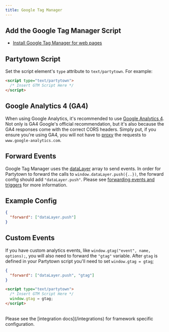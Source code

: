```yaml
---
title: Google Tag Manager
---
```


## Add the Google Tag Manager Script

- [Install Google Tag Manager for web pages](https://developers.google.com/tag-platform/tag-manager/web)

## Partytown Script

Set the script element's `type` attribute to `text/partytown`. For example:

```html
<script type="text/partytown">
  /* Insert GTM Script Here */
</script>
```

## Google Analytics 4 (GA4)

When using Google Analytics, it's recommended to use [Google Analytics 4](https://support.google.com/analytics/answer/10089681?hl=en). Not only is GA4 Google's official recommendation, but it's also because the GA4 responses come with the correct CORS headers. Simply put, if you ensure you're using GA4, you will not have to [proxy](/proxying-requests) the requests to `www.google-analytics.com`.

## Forward Events

Google Tag Manager uses the [dataLayer](https://developers.google.com/tag-platform/tag-manager/web/datalayer) array to send events. In order for Partytown to forward the calls to `window.dataLayer.push({..})`, the forward config should add `"dataLayer.push"`. Please see [forwarding events and triggers](/forwarding-events) for more information.

## Example Config

```json
{
  "forward": ["dataLayer.push"]
}
```

## Custom Events

If you have custom analytics events, like `window.gtag("event", name, options);`, you will also need to forward the `"gtag"` variable. After `gtag` is defined in your Partytown script you'll need to set `window.gtag = gtag`;

```json
{
  "forward": ["dataLayer.push", "gtag"]
}
```
```html
<script type="text/partytown">
  /* Insert GTM Script Here */
  window.gtag = gtag;
</script>
```

<br>
Please see the [integration docs](/integrations) for framework specific configuration.
